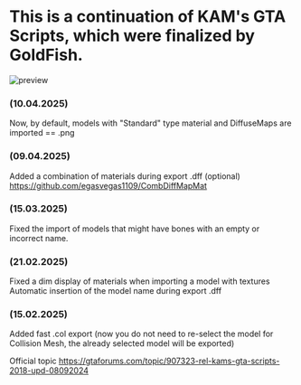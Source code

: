 # This is a continuation of KAM's GTA Scripts, which were finalized by GoldFish.
![preview](https://github.com/user-attachments/assets/eb231e9e-6c91-461f-a9fa-caccdffc6010)
### (10.04.2025)

Now, by default, models with "Standard" type material and DiffuseMaps are imported == .png

### (09.04.2025)

Added a combination of materials during export .dff (optional)
https://github.com/egasvegas1109/CombDiffMapMat

### (15.03.2025)

Fixed the import of models that might have bones with an empty or incorrect name.

### (21.02.2025)

Fixed a dim display of materials when importing a model with textures
Automatic insertion of the model name during export .dff

### (15.02.2025)

Added fast .col export (now you do not need to re-select the model for Collision Mesh, the already selected model will be exported)

Official topic https://gtaforums.com/topic/907323-rel-kams-gta-scripts-2018-upd-08092024


